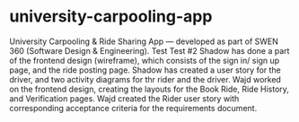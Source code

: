 # university-carpooling-app
University Carpooling &amp; Ride Sharing App — developed as part of SWEN 360 (Software Design &amp; Engineering).
Test
Test #2
Shadow has done a part of the frontend design (wireframe), which consists of the sign in/ sign up page, and the ride posting page.
Shadow has created a user story for the driver, and two activity diagrams for thr rider and the driver.
Wajd worked on the frontend design, creating the layouts for the Book Ride, Ride History, and Verification pages.
Wajd created the Rider user story with corresponding acceptance criteria for the requirements document.
